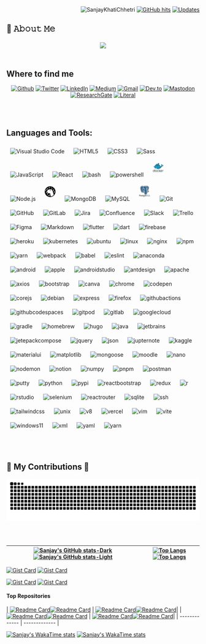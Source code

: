 <div align="right">
   <!--align left profile views badge  -->
  	<img src="https://komarev.com/ghpvc/?username=SanjayKhatiChhetri&label=Profile%20views&color=00cf00&style=flat" alt="SanjayKhatiChhetri" />
	<a href="https://github.com/SanjayKhatiChhetri/SanjayKhatiChhetri" target="_blank"><img alt="GitHub hits" src="https://img.shields.io/github/last-commit/SanjayKhatiChhetri/SanjayKhatiChhetri?label=profile%20updated&style=flat-square"></a>
   	<a href="https://github.com/SanjayKhatiChhetri?tab=followers" target="_blank"><img alt="Updates" src="https://img.shields.io/badge/--000000?style=flat-square&logo=RSS&logoColor=white"></a>
</div>

## :book: 𝙰𝚋𝚘𝚞𝚝 𝙼𝚎

<h3 align="center">
    <img src="https://readme-typing-svg.herokuapp.com/?font=Righteous&size=35&center=true&vCenter=true&width=500&height=70&duration=4000&lines=Hi+There!+👋;I'm+Sanjay+Khati+Chhetri;a+student+and+a+developer!!;" />

<br>
<br/>

## Where to find me

<p align="center">
	<a href="https://github.com/SanjayKhatiChhetri" target="_blank"><img alt="Github" src="https://img.shields.io/badge/GitHub-424242.svg?&style=for-the-badge&logo=Github&logoColor=white" /></a> 
	<a href="https://twitter.com/M_r_R_o_b_o_t_" target="_blank"><img alt="Twitter" src="https://img.shields.io/badge/twitter-%231DA1F2.svg?&style=for-the-badge&logo=twitter&logoColor=white" /></a> 
	<a href="https://www.linkedin.com/in/sanjay-khati-chhetri-3113b9204/" target="_blank"><img alt="LinkedIn" src="https://img.shields.io/badge/linkedin-%230077B5.svg?&style=for-the-badge&logo=linkedin&logoColor=original" /></a> 
	<a href="https://medium.com/@M_r_R_o_b_o_t_" target="_blank"><img alt="Medium" src="https://img.shields.io/badge/medium-%2312100E.svg?&style=for-the-badge&logo=medium&logoColor=original" /></a>
	<a href="sanjaykhati1011@gmail.com" target="_blank"><img alt="Gmail" src="https://img.shields.io/badge/Gmail-ea4235.svg?&style=for-the-badge&logo=Gmail&logoColor=white" /></a>
	<a href="https://dev.to/jonas_sanjay" target="_blank"><img alt="Dev.to" src="https://img.shields.io/badge/Dev.to-%2312100E.svg?&style=for-the-badge&logo=Dev.to&logoColor=white" /></a>
	<a href="https://infosec.exchange/@sanjaykhatichhetri" target="_blank"><img alt="Mastodon" src="https://img.shields.io/badge/Mastodon-6260fb.svg?&style=for-the-badge&logo=Mastodon&logoColor=white" /></a>
	<a href="https://www.researchgate.net/profile/Sanjay-Chhetri-3" target="_blank"><img alt="ResearchGate" src="https://img.shields.io/badge/ResearchGate-00CCBB.svg?&style=for-the-badge&logo=ResearchGate&logoColor=white" /></a>
	<a href="https://literal.club/m_r_r_o_b_o_t" target="_blank"><img alt="Literal" src="https://img.shields.io/badge/Literal.club-e1e6ea.svg?&style=for-the-badge&logo=Literal.club&logoColor=original" /></a>
</p>

<br>
<br/>

## Languages and Tools:

<p align="left">
  <img alt="Visual Studio Code" width="28px" src="https://cdn.jsdelivr.net/gh/devicons/devicon/icons/vscode/vscode-original.svg" style="padding:10px;" />
  <img alt="HTML5" width="28px" src="https://cdn.jsdelivr.net/gh/devicons/devicon/icons/html5/html5-original.svg" style="padding:10px;" />
  <img alt="CSS3" width="28px" src="https://cdn.jsdelivr.net/gh/devicons/devicon/icons/css3/css3-original.svg" style="padding:10px;" />
  <img alt="Sass" width="28px" src="https://cdn.jsdelivr.net/gh/devicons/devicon/icons/sass/sass-original.svg" style="padding:10px;" />
  <img alt="JavaScript" width="28px" src="https://cdn.jsdelivr.net/gh/devicons/devicon/icons/javascript/javascript-original.svg" style="padding:10px;" />
  <img alt="React" width="28px" src="https://cdn.jsdelivr.net/gh/devicons/devicon/icons/react/react-original.svg" style="padding:10px;" />
  <img alt="bash" width="28px" src="https://cdn.jsdelivr.net/gh/devicons/devicon/icons/bash/bash-original.svg" style="padding:10px;" />
  <img alt="powershell" width="28px" src="https://cdn.jsdelivr.net/gh/devicons/devicon/icons/powershell/powershell-original.svg" style="padding:10px;" />
  <img alt="docker" width="28px" src="https://raw.githubusercontent.com/devicons/devicon/master/icons/docker/docker-original-wordmark.svg" style="padding:10px;" />
  <img alt="Node.js" width="28px" src="https://cdn.jsdelivr.net/gh/devicons/devicon/icons/nodejs/nodejs-original.svg" style="padding:10px;" />
  <img alt="Deno" width="28px" src="./img/deno-light.svg" style="padding:10px;" />
  <img alt="MongoDB" width="28px" src="https://cdn.jsdelivr.net/gh/devicons/devicon/icons/mongodb/mongodb-original.svg" style="padding:10px;" />
  <img alt="MySQL" width="28px" src="https://cdn.jsdelivr.net/gh/devicons/devicon/icons/mysql/mysql-original.svg" style="padding:10px;" />
  <img alt="postgressql" width="30px" src="https://raw.githubusercontent.com/devicons/devicon/master/icons/postgresql/postgresql-original-wordmark.svg" style="padding:10px;" />
  <img alt="Git" width="28px" src="https://cdn.jsdelivr.net/gh/devicons/devicon/icons/git/git-original.svg" style="padding:10px;" />
  <img alt="GitHub" width="28px" src="https://cdn.jsdelivr.net/gh/devicons/devicon/icons/github/github-original.svg" style="padding:10px;" />
  <img alt="GitLab" width="28px" src="https://cdn.jsdelivr.net/gh/devicons/devicon/icons/gitlab/gitlab-original.svg" style="padding:10px;" />
  <img alt="Jira" width="28px" src="https://cdn.jsdelivr.net/gh/devicons/devicon/icons/jira/jira-original.svg" style="padding:10px;" />
  <img alt="Confluence" width="28px" src="https://cdn.jsdelivr.net/gh/devicons/devicon/icons/confluence/confluence-original.svg" style="padding:10px;" />
  <img alt="Slack" width="28px" src="https://cdn.jsdelivr.net/gh/devicons/devicon/icons/slack/slack-original.svg" style="padding:10px;" />
  <img alt="Trello" width="28px" src="https://cdn.jsdelivr.net/gh/devicons/devicon/icons/trello/trello-original.svg" style="padding:10px;" />
  <img alt="Figma" width="28px" src="https://cdn.jsdelivr.net/gh/devicons/devicon/icons/figma/figma-original.svg" style="padding:10px;" />
  <img alt="Markdown" width="28px" src="https://cdn.jsdelivr.net/gh/devicons/devicon/icons/markdown/markdown-original.svg" style="padding:10px;" />
  <img alt="flutter" width="28px" src="https://cdn.jsdelivr.net/gh/devicons/devicon/icons/flutter/flutter-original.svg" style="padding:10px;" />
  <img alt="dart" width="28px" src="https://cdn.jsdelivr.net/gh/devicons/devicon/icons/dart/dart-original.svg" style="padding:10px;" />
  <img alt="firebase" width="28px" src="https://cdn.jsdelivr.net/gh/devicons/devicon/icons/firebase/firebase-original.svg" style="padding:10px;" />
  <img alt="heroku" width="28px" src="https://cdn.jsdelivr.net/gh/devicons/devicon/icons/heroku/heroku-original.svg" style="padding:10px;" />
  <img alt="kubernetes" width="28px" src="https://cdn.jsdelivr.net/gh/devicons/devicon/icons/kubernetes/kubernetes-original.svg" style="padding:10px;" />
  <img alt="ubuntu" width="28px" src="https://cdn.jsdelivr.net/gh/devicons/devicon/icons/ubuntu/ubuntu-original.svg" style="padding:10px;" />
  <img alt="linux" width="28px" src="https://cdn.jsdelivr.net/gh/devicons/devicon/icons/linux/linux-original.svg" style="padding:10px;" />
  <img alt="nginx" width="28px" src="https://cdn.jsdelivr.net/gh/devicons/devicon/icons/nginx/nginx-original.svg" style="padding:10px;" />
  <img alt="npm" width="28px" src="https://cdn.jsdelivr.net/gh/devicons/devicon/icons/npm/npm-original-wordmark.svg" style="padding:10px;" />
  <img alt="yarn" width="28px" src="https://cdn.jsdelivr.net/gh/devicons/devicon/icons/yarn/yarn-original-wordmark.svg" style="padding:10px;" />
  <img alt="webpack" width="28px" src="https://cdn.jsdelivr.net/gh/devicons/devicon/icons/webpack/webpack-original.svg" style="padding:10px;" />
  <img alt="babel" width="28px" src="https://cdn.jsdelivr.net/gh/devicons/devicon/icons/babel/babel-original.svg" style="padding:10px;" />
  <img alt="eslint" width="28px" src="https://cdn.jsdelivr.net/gh/devicons/devicon/icons/eslint/eslint-original.svg" style="padding:10px;" />
  <img alt="anaconda" width="28px" src="https://cdn.jsdelivr.net/gh/devicons/devicon/icons/anaconda/anaconda-original.svg" style="padding:10px;" />
  <img alt="android" width="28px" src="https://cdn.jsdelivr.net/gh/devicons/devicon/icons/android/android-plain.svg" style="padding:10px;" />
  <img alt="apple" width="28px" src="https://cdn.jsdelivr.net/gh/devicons/devicon/icons/apple/apple-original.svg" style="padding:10px;" />
  <img alt="androidstudio" width="28px" src="https://cdn.jsdelivr.net/gh/devicons/devicon/icons/androidstudio/androidstudio-original.svg" style="padding:10px;" />
  <img alt="antdesign" width="28px" src="https://cdn.jsdelivr.net/gh/devicons/devicon/icons/antdesign/antdesign-original.svg" style="padding:10px;" />
  <img alt="apache" width="28px" src="https://cdn.jsdelivr.net/gh/devicons/devicon/icons/apache/apache-original.svg" style="padding:10px;" />
  <img alt="axios" width="28px" src="https://cdn.jsdelivr.net/gh/devicons/devicon/icons/axios/axios-plain.svg" style="padding:10px;" />
  <img alt="bootstrap" width="28px" src="https://cdn.jsdelivr.net/gh/devicons/devicon/icons/bootstrap/bootstrap-original.svg" style="padding:10px;" />
  <img alt="canva" width="28px" src="https://cdn.jsdelivr.net/gh/devicons/devicon/icons/canva/canva-original.svg" style="padding:10px;" />
  <img alt="chrome" width="28px" src="https://cdn.jsdelivr.net/gh/devicons/devicon/icons/chrome/chrome-original.svg" style="padding:10px;" />
  <img alt="codepen" width="28px" src="https://cdn.jsdelivr.net/gh/devicons/devicon/icons/codepen/codepen-original.svg" style="padding:10px;" />
  <img alt="corejs" width="28px" src="https://cdn.jsdelivr.net/gh/devicons/devicon/icons/corejs/corejs-original.svg" style="padding:10px;" />
  <img alt="debian" width="28px" src="https://cdn.jsdelivr.net/gh/devicons/devicon/icons/debian/debian-original.svg" style="padding:10px;" /> 
  <img alt="express" width="28px" src="https://cdn.jsdelivr.net/gh/devicons/devicon/icons/express/express-original.svg" style="padding:10px;" />
  <img alt="firefox" width="28px" src="https://cdn.jsdelivr.net/gh/devicons/devicon/icons/firefox/firefox-original.svg" style="padding:10px;" />
  <img alt="githubactions" width="28px" src="https://cdn.jsdelivr.net/gh/devicons/devicon/icons/githubactions/githubactions-original.svg" style="padding:10px;" />
  <img alt="githubcodespaces" width="28px" src="https://cdn.jsdelivr.net/gh/devicons/devicon/icons/githubcodespaces/githubcodespaces-original.svg" style="padding:10px;" />
  <img alt="gitpod" width="28px" src="https://cdn.jsdelivr.net/gh/devicons/devicon/icons/gitpod/gitpod-plain.svg" style="padding:10px;" />
  <img alt="gitlab" width="28px" src="https://cdn.jsdelivr.net/gh/devicons/devicon/icons/gitlab/gitlab-original.svg" style="padding:10px;" />
  <img alt="googlecloud" width="28px" src="https://cdn.jsdelivr.net/gh/devicons/devicon/icons/googlecloud/googlecloud-original.svg" style="padding:10px;" />
  <img alt="gradle" width="28px" src="https://cdn.jsdelivr.net/gh/devicons/devicon/icons/gradle/gradle-original.svg" style="padding:10px;" />
  <img alt="homebrew" width="28px" src="https://cdn.jsdelivr.net/gh/devicons/devicon/icons/homebrew/homebrew-original.svg" style="padding:10px;" />
  <img alt="hugo" width="28px" src="https://cdn.jsdelivr.net/gh/devicons/devicon/icons/hugo/hugo-original.svg" style="padding:10px;" />
  <img alt="java" width="28px" src="https://cdn.jsdelivr.net/gh/devicons/devicon/icons/java/java-original.svg" style="padding:10px;" />
  <img alt="jetbrains" width="28px" src="https://cdn.jsdelivr.net/gh/devicons/devicon/icons/jetbrains/jetbrains-original.svg" style="padding:10px;" />
  <img alt="jetepackcompose" width="28px" src="https://cdn.jsdelivr.net/gh/devicons/devicon/icons/jetpackcompose/jetpackcompose-original.svg" style="padding:10px;" />
  <img alt="jquery" width="28px" src="https://cdn.jsdelivr.net/gh/devicons/devicon/icons/jquery/jquery-original.svg" style="padding:10px;" />
  <img alt="json" width="28px" src="https://cdn.jsdelivr.net/gh/devicons/devicon/icons/json/json-original.svg" style="padding:10px;" />
  <img alt="jupternote" width="28px" src="https://cdn.jsdelivr.net/gh/devicons/devicon/icons/jupyter/jupyter-original.svg" style="padding:10px;" />
  <img alt="kaggle" width="28px" src="https://cdn.jsdelivr.net/gh/devicons/devicon/icons/kaggle/kaggle-original.svg" style="padding:10px;" />
  <img alt="materialui" width="28px" src="https://cdn.jsdelivr.net/gh/devicons/devicon/icons/materialui/materialui-original.svg" style="padding:10px;" />
  <img alt="matplotlib" width="28px" src="https://cdn.jsdelivr.net/gh/devicons/devicon/icons/matplotlib/matplotlib-original.svg" style="padding:10px;" />
  <img alt="mongoose" width="28px" src="https://cdn.jsdelivr.net/gh/devicons/devicon/icons/mongoose/mongoose-original-wordmark.svg" style="padding:10px;" />
  <img alt="moodle" width="28px" src="https://cdn.jsdelivr.net/gh/devicons/devicon/icons/moodle/moodle-original.svg" style="padding:10px;" />  
  <img alt="nano" width="28px" src="https://cdn.jsdelivr.net/gh/devicons/devicon/icons/nano/nano-original.svg" style="padding:10px;" />
  <img alt="nodemon" width="28px" src="https://cdn.jsdelivr.net/gh/devicons/devicon/icons/nodemon/nodemon-original.svg" style="padding:10px;" />
  <img alt="notion" width="28px" src="https://cdn.jsdelivr.net/gh/devicons/devicon/icons/notion/notion-original.svg" style="padding:10px;" />
  <img alt="numpy" width="28px" src="https://cdn.jsdelivr.net/gh/devicons/devicon/icons/numpy/numpy-original.svg" style="padding:10px;" />
  <img alt="pnpm" width="28px" src="https://cdn.jsdelivr.net/gh/devicons/devicon/icons/pnpm/pnpm-original-wordmark.svg" style="padding:10px;" />
  <img alt="postman" width="28px" src="https://cdn.jsdelivr.net/gh/devicons/devicon/icons/postman/postman-original.svg" style="padding:10px;" />
  <img alt="putty" width="28px" src="https://cdn.jsdelivr.net/gh/devicons/devicon/icons/putty/putty-original.svg" style="padding:10px;" />
  <img alt="python" width="28px" src="https://cdn.jsdelivr.net/gh/devicons/devicon/icons/python/python-original.svg" style="padding:10px;" />
  <img alt="pypi" width="28px" src="https://cdn.jsdelivr.net/gh/devicons/devicon/icons/pypi/pypi-original.svg" style="padding:10px;" />
  <img alt="reactbootstrap" width="28px" src="https://cdn.jsdelivr.net/gh/devicons/devicon/icons/reactbootstrap/reactbootstrap-original.svg" style="padding:10px;" />
  <img alt="redux" width="28px" src="https://cdn.jsdelivr.net/gh/devicons/devicon/icons/redux/redux-original.svg" style="padding:10px;" />
  <img alt="r" width="28px" src="https://cdn.jsdelivr.net/gh/devicons/devicon/icons/r/r-original.svg" style="padding:10px;" />
  <img alt="rstudio" width="28px" src="https://cdn.jsdelivr.net/gh/devicons/devicon/icons/rstudio/rstudio-original.svg" style="padding:10px;" />
  <img alt="selenium  " width="28px" src="https://cdn.jsdelivr.net/gh/devicons/devicon/icons/selenium/selenium-original.svg" style="padding:10px;" />
  <img alt="reactrouter" width="28px" src="https://cdn.jsdelivr.net/gh/devicons/devicon/icons/reactrouter/reactrouter-original.svg" style="padding:10px;" />
  <img alt="sqlite" width="28px" src="https://cdn.jsdelivr.net/gh/devicons/devicon/icons/sqlite/sqlite-original.svg" style="padding:10px;" />
  <img alt="ssh" width="28px" src="https://cdn.jsdelivr.net/gh/devicons/devicon/icons/ssh/ssh-original.svg" style="padding:10px;" />
  <img alt="tailwindcss" width="28px" src="https://cdn.jsdelivr.net/gh/devicons/devicon/icons/tailwindcss/tailwindcss-original.svg" style="padding:10px;" />
  <img alt="unix" width="28px" src="https://cdn.jsdelivr.net/gh/devicons/devicon/icons/unix/unix-original.svg" style="padding:10px;" />
  <img alt="v8" width="28px" src="https://cdn.jsdelivr.net/gh/devicons/devicon/icons/v8/v8-original.svg" style="padding:10px;" />
  <img alt="vercel" width="28px" src="https://cdn.jsdelivr.net/gh/devicons/devicon/icons/vercel/vercel-original.svg" style="padding:10px;" />
  <img alt="vim" width="28px" src="https://cdn.jsdelivr.net/gh/devicons/devicon/icons/vim/vim-original.svg" style="padding:10px;" />
  <img alt="vite" width="28px" src="https://cdn.jsdelivr.net/gh/devicons/devicon/icons/vite/vite-original.svg" style="padding:10px;" />
  <img alt="windows11" width="28px" src="https://cdn.jsdelivr.net/gh/devicons/devicon/icons/windows11/windows11-original.svg" style="padding:10px;" />
  <img alt="xml" width="28px" src="https://cdn.jsdelivr.net/gh/devicons/devicon/icons/xml/xml-original.svg" style="padding:10px;" />
  <img alt="yaml" width="28px" src="https://cdn.jsdelivr.net/gh/devicons/devicon/icons/yaml/yaml-original.svg" style="padding:10px;" />
  <img alt="yarn" width="28px" src="https://cdn.jsdelivr.net/gh/devicons/devicon/icons/yarn/yarn-original.svg" style="padding:10px;" />
</p>

<br>
<br/>

<div align="left">
  <h2>🐍 My Contributions 🐍</h2>
  <img alt="snake eating my contributions" src="https://raw.githubusercontent.com/SanjayKhatiChhetri/SanjayKhatiChhetri/output/github-contribution-grid-snake.svg" />
</div>

<br><br/>

|<!-- Start of Github read me stats  -->[![Sanjay's GitHub stats-Dark](https://github-readme-stats-sanjay-khati-chhetris-projects.vercel.app/api?username=SanjayKhatiChhetri&show_icons=true&show=reviews,discussions_started,discussions_answered,prs_merged,prs_merged_percentage&theme=github_dark#gh-dark-mode-only)](https://github.com/SanjayKhatiChhetri/github-readme-stats#gh-dark-mode-only)[![Sanjay's GitHub stats-Light](https://github-readme-stats-sanjay-khati-chhetris-projects.vercel.app/api?username=SanjayKhatiChhetri&show_icons=true&show=reviews,discussions_started,discussions_answered,prs_merged,prs_merged_percentage&theme=default#gh-light-mode-only)](https://github.com/SanjayKhatiChhetri/github-readme-stats#gh-light-mode-only)<!-- End of Github read me stats  --> | <!-- Start of Github Top Lang stats  -->[![Top Langs](https://github-readme-stats-sanjay-khati-chhetris-projects.vercel.app/api/top-langs/?username=SanjayKhatiChhetri&layout=compact&langs_count=20&theme=github_dark#gh-dark-mode-only)](https://github.com/SanjayKhatiChhetri/github-readme-stats#gh-dark-mode-only)[![Top Langs](https://github-readme-stats-sanjay-khati-chhetris-projects.vercel.app/api/top-langs/?username=SanjayKhatiChhetri&layout=compact&langs_count=20&theme=default#gh-light-mode-only)](https://github.com/SanjayKhatiChhetri/github-readme-stats#gh-light-mode-only)<!-- End of Github Top Lang stats  -->|
| ------------- | ------------- |





<!-- Start of Github Gist Card -->

[![Gist Card](https://github-readme-stats-sanjay-khati-chhetris-projects.vercel.app/api/gist?id=5b5cd2abd612bc8d096e383a32529192&show_owner=true&theme=github_dark#gh-dark-mode-only)](https://gist.github.com/SanjayKhatiChhetri/5b5cd2abd612bc8d096e383a32529192#gh-dark-mode-only)
[![Gist Card](https://github-readme-stats-sanjay-khati-chhetris-projects.vercel.app/api/gist?id=5b5cd2abd612bc8d096e383a32529192&show_owner=true&theme=default#gh-light-mode-only)](https://gist.github.com/SanjayKhatiChhetri/5b5cd2abd612bc8d096e383a32529192#gh-light-mode-only)

[![Gist Card](https://github-readme-stats-sanjay-khati-chhetris-projects.vercel.app/api/gist?id=ae4dbebd21cee4da776c678b470dd078&show_owner=true&theme=github_dark#gh-dark-mode-only)](https://gist.github.com/SanjayKhatiChhetri/ae4dbebd21cee4da776c678b470dd078#gh-dark-mode-only)
[![Gist Card](https://github-readme-stats-sanjay-khati-chhetris-projects.vercel.app/api/gist?id=ae4dbebd21cee4da776c678b470dd078&show_owner=true&theme=default#gh-light-mode-only)](https://gist.github.com/SanjayKhatiChhetri/ae4dbebd21cee4da776c678b470dd078#gh-light-mode-only)

<!-- End of Github Gist Card -->

<!-- Start of Github Extra Pins -->
#### Top Repositories
| [![Readme Card](https://github-readme-stats-sanjay-khati-chhetris-projects.vercel.app/api/pin/?username=SanjayKhatiChhetri&repo=github-readme-stats&show_owner=true&theme=github_dark#gh-dark-mode-only)](https://github.com/SanjayKhatiChhetri/github-readme-stats#gh-dark-mode-only)[![Readme Card](https://github-readme-stats-sanjay-khati-chhetris-projects.vercel.app/api/pin/?username=SanjayKhatiChhetri&repo=github-readme-stats&show_owner=true&theme=default#gh-light-mode-only)](https://github.com/SanjayKhatiChhetri/github-readme-stats#gh-light-mode-only) | [![Readme Card](https://github-readme-stats-sanjay-khati-chhetris-projects.vercel.app/api/pin/?username=SanjayKhatiChhetri&repo=HackerNewsApp&show_owner=true&theme=github_dark#gh-dark-mode-only)](https://github.com/SanjayKhatiChhetri/HackerNewsApp#gh-dark-mode-only)[![Readme Card](https://github-readme-stats-sanjay-khati-chhetris-projects.vercel.app/api/pin/?username=SanjayKhatiChhetri&repo=HackerNewsApp&show_owner=true&theme=default#gh-light-mode-only)](https://github.com/SanjayKhatiChhetri/HackerNewsApp#gh-light-mode-only)|
|[![Readme Card](https://github-readme-stats-sanjay-khati-chhetris-projects.vercel.app/api/pin/?username=SanjayKhatiChhetri&repo=CompSec&show_owner=true&theme=github_dark#gh-dark-mode-only)](https://github.com/SanjayKhatiChhetri/CompSec#gh-dark-mode-only)[![Readme Card](https://github-readme-stats-sanjay-khati-chhetris-projects.vercel.app/api/pin/?username=SanjayKhatiChhetri&repo=CompSec&show_owner=true&theme=default#gh-light-mode-only)](https://github.com/SanjayKhatiChhetri/CompSec#gh-light-mode-only) | [![Readme Card](https://github-readme-stats-sanjay-khati-chhetris-projects.vercel.app/api/pin/?username=SanjayKhatiChhetri&repo=devops-exercises&show_owner=true&theme=github_dark#gh-dark-mode-only)](https://github.com/SanjayKhatiChhetri/devops-exercises#gh-dark-mode-only)[![Readme Card](https://github-readme-stats-sanjay-khati-chhetris-projects.vercel.app/api/pin/?username=SanjayKhatiChhetri&repo=devops-exercises&show_owner=true&theme=default#gh-light-mode-only)](https://github.com/SanjayKhatiChhetri/devops-exercises#gh-light-mode-only)|
| ------------- | ------------- |
<br />



<!-- End of Github Extra Pins -->

<!-- Start of WakaTime stats -->

[![Sanjay's WakaTime stats](https://github-readme-stats-sanjay-khati-chhetris-projects.vercel.app/api/wakatime?username=@M_r_R_o_b_o_t&layout=compact&theme=github_dark#gh-dark-mode-only)](https://wakatime.com/@M_r_R_o_b_o_t#gh-dark-mode-only)
[![Sanjay's WakaTime stats](https://github-readme-stats-sanjay-khati-chhetris-projects.vercel.app/api/wakatime?username=@M_r_R_o_b_o_t&layout=compact&theme=default#gh-light-mode-only)](https://wakatime.com/@M_r_R_o_b_o_t#gh-light-mode-only)
